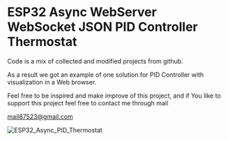 # ESP32 Async WebServer WebSocket JSON PID Controller Thermostat

Code is a mix of collected and modified projects from github.

As a result we got an example of one solution for PID Controller with visualization in a Web browser.

Feel free to be inspired and make improve of this project, and if You like to support this project feel free to contact me through mail

mail87523@gmail.com

![ESP32_Async_PID_Thermostat](https://user-images.githubusercontent.com/3797201/132812487-72a7ae12-ad25-4685-bc45-ecb661ab632a.JPG)








